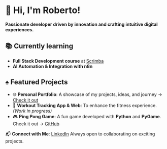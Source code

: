 # 👋 Hi, I'm Roberto!  
**Passionate developer driven by innovation and crafting intuitive digital experiences.**

## 📚 Currently learning  
- **Full Stack Development course** at [Scrimba](https://scrimba.com/fullstack-path-c0fullstack)
- **AI Automation & Integration with n8n**

## ♠︎ Featured Projects  
- 🌐 **Personal Portfolio**: A showcase of my projects, ideas, and journey → [Check it out](https://robertocarrascoso.com)
- 📱 **Workout Tracking App & Web**: To enhance the fitness experience. *(Work in progress)*
- 🎮 **Ping Pong Game**: A fun game developed with **Python** and **PyGame**. Check it out → [GitHub](https://github.com/robertocarrascoso/PingPong_RDI)


📬 **Connect with Me**: [LinkedIn](https://www.linkedin.com/in/roberto-carrascoso-jord%C3%A1n-4a1a49354/)
Always open to collaborating on exciting projects.
